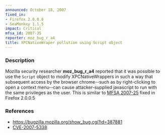 ```yaml
---
announced: October 18, 2007
fixed_in:
- Firefox 2.0.0.8
- SeaMonkey 1.1.5
impact: Critical
mfsa_id: 2007-35
reporter: moz_bug_r_a4
title: XPCNativeWraper pollution using Script object
---
```


<h3>Description</h3>

<p>Mozilla security researcher <strong>moz_bug_r_a4</strong> reported that
it was possible to use the <code>Script</code> object to modify
XPCNativeWrappers in such a way that subsequent access by the browser
chrome--such as by right-clicking to open a context menu--can cause
attacker-supplied javascript to run with the same privileges as the user.
This is similar to <a href="mfsa2007-25.html">MFSA 2007-25</a> fixed in
Firefox 2.0.0.5
</p>


<h3>References</h3>

<ul>
  <li><a href="https://bugzilla.mozilla.org/show_bug.cgi?id=387881">
       https://bugzilla.mozilla.org/show_bug.cgi?id=387881</a></li>

  <li><a class="ex-ref" href="http://cve.mitre.org/cgi-bin/cvename.cgi?name=CVE-2007-5338">
       CVE-2007-5338</a></li>

</ul>



